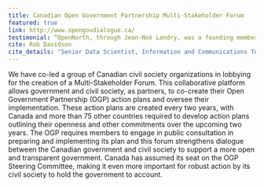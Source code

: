 ```yaml
---
title: Canadian Open Government Partnership Multi-Stakeholder Forum
featured: true
link: http://www.opengovdialogue.ca/
testimonial: “OpenNorth, through Jean-Noé Landry, was a founding member and an integral contributor to **Canada's Open Government Multi-Stakeholder Forum** in its inaugural year of 2018.  OpenNorth's deep open government experience and global perspective proved invaluable during the growing pains of this innovative and potentially transformational forum.  OpenNorth also helped the Forum navigate the complex relationships government departments have with civil society and each other.”
cite: Rob Davidson
cite_details: "Senior Data Scientist, Information and Communications Technology Council"
---
```

We have co-led a group of Canadian civil society organizations in lobbying for the creation of a Multi-Stakeholder Forum. This collaborative platform allows government and civil society, as partners, to co-create their Open Government Partnership (OGP) action plans and oversee their implementation. These action plans are created every two years, with Canada and more than 75 other countries required to develop action plans outlining their openness and other commitments over the upcoming two years. The OGP requires members to engage in public consultation in preparing and implementing its plan and this forum strengthens dialogue between the Canadian government and civil society to support a more open and transparent government. Canada has assumed its seat on the OGP Steering Committee, making it even more important for robust action by its civil society to hold the government to account.
